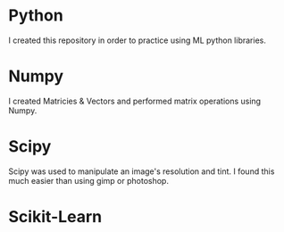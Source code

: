 # Python
I created this repository in order to practice using ML python libraries.

# Numpy
I created Matricies & Vectors and performed matrix operations using Numpy.

# Scipy 
Scipy was used to manipulate an image's resolution and tint. 
I found this much easier than using gimp or photoshop. 

# Scikit-Learn